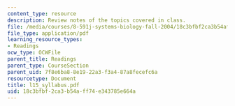 ```yaml
---
content_type: resource
description: Review notes of the topics covered in class.
file: /media/courses/8-591j-systems-biology-fall-2004/18c3bfbf2ca3b54aff74e343785e664a_l15_syllabus.pdf
file_type: application/pdf
learning_resource_types:
- Readings
ocw_type: OCWFile
parent_title: Readings
parent_type: CourseSection
parent_uid: 7f8e6ba8-8e19-22a3-f3a4-87a8fecefc6a
resourcetype: Document
title: l15_syllabus.pdf
uid: 18c3bfbf-2ca3-b54a-ff74-e343785e664a
---
```

